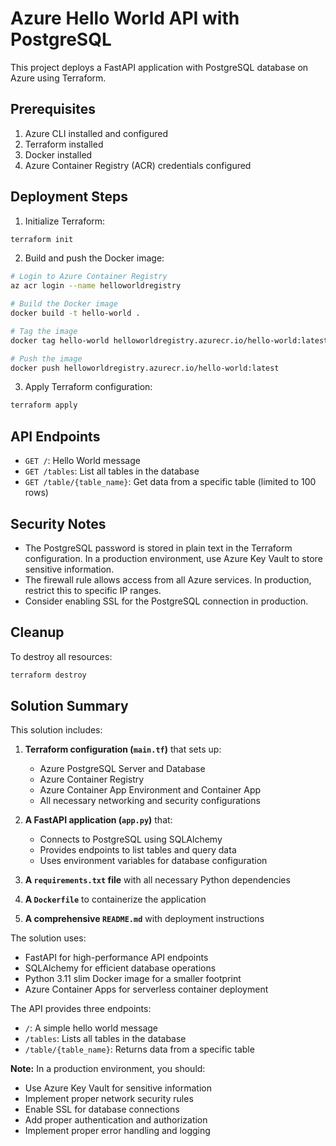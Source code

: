 # Azure Hello World API with PostgreSQL

This project deploys a FastAPI application with PostgreSQL database on Azure using Terraform.

## Prerequisites

1. Azure CLI installed and configured
2. Terraform installed
3. Docker installed
4. Azure Container Registry (ACR) credentials configured

## Deployment Steps

1. Initialize Terraform:
```bash
terraform init
```

2. Build and push the Docker image:
```bash
# Login to Azure Container Registry
az acr login --name helloworldregistry

# Build the Docker image
docker build -t hello-world .

# Tag the image
docker tag hello-world helloworldregistry.azurecr.io/hello-world:latest

# Push the image
docker push helloworldregistry.azurecr.io/hello-world:latest
```

3. Apply Terraform configuration:
```bash
terraform apply
```

## API Endpoints

- `GET /`: Hello World message
- `GET /tables`: List all tables in the database
- `GET /table/{table_name}`: Get data from a specific table (limited to 100 rows)

## Security Notes

- The PostgreSQL password is stored in plain text in the Terraform configuration. In a production environment, use Azure Key Vault to store sensitive information.
- The firewall rule allows access from all Azure services. In production, restrict this to specific IP ranges.
- Consider enabling SSL for the PostgreSQL connection in production.

## Cleanup

To destroy all resources:
```bash
terraform destroy
```

## Solution Summary

This solution includes:

1. **Terraform configuration (`main.tf`)** that sets up:
   - Azure PostgreSQL Server and Database
   - Azure Container Registry
   - Azure Container App Environment and Container App
   - All necessary networking and security configurations

2. **A FastAPI application (`app.py`)** that:
   - Connects to PostgreSQL using SQLAlchemy
   - Provides endpoints to list tables and query data
   - Uses environment variables for database configuration

3. **A `requirements.txt` file** with all necessary Python dependencies

4. **A `Dockerfile`** to containerize the application

5. **A comprehensive `README.md`** with deployment instructions

The solution uses:
- FastAPI for high-performance API endpoints
- SQLAlchemy for efficient database operations
- Python 3.11 slim Docker image for a smaller footprint
- Azure Container Apps for serverless container deployment

The API provides three endpoints:
- `/`: A simple hello world message
- `/tables`: Lists all tables in the database
- `/table/{table_name}`: Returns data from a specific table

**Note:** In a production environment, you should:
- Use Azure Key Vault for sensitive information
- Implement proper network security rules
- Enable SSL for database connections
- Add proper authentication and authorization
- Implement proper error handling and logging
